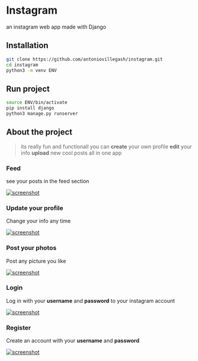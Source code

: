 # Instagram
an instagram web app made with Django

## Installation

```bash
git clone https://github.com/antoniovillegash/instagram.git
cd instagram
python3 -m venv ENV
```

## Run project
```bash
source ENV/bin/activate
pip install django
python3 manage.py runserver
```

## About the project
> its really fun and functionall
> you can **create** your own profile
> **edit** your info
> **upload** new cool posts 
> all in one app

### Feed
see your posts in the feed section

[![screenshot](https://raw.githubusercontent.com/antoniovillegash/instagram/main/screenshots/Screenshot%20from%202020-12-31%2013-58-33.png)]()



### Update your profile

Change your info any time

[![screenshot](https://raw.githubusercontent.com/antoniovillegash/instagram/main/screenshots/Screenshot%20from%202020-12-31%2013-59-01.png)]()

### Post your photos

Post any picture you like

[![screenshot](https://raw.githubusercontent.com/antoniovillegash/instagram/main/screenshots/Screenshot%20from%202020-12-31%2013-59-18.png)]()

### Login

Log in with your **username** and **password** to your instagram account

[![screenshot](https://raw.githubusercontent.com/antoniovillegash/instagram/main/screenshots/Screenshot%20from%202020-12-31%2013-59-31.png)]()

### Register

Create an account with your **username** and **password** 

[![screenshot](https://raw.githubusercontent.com/antoniovillegash/instagram/main/screenshots/Screenshot%20from%202020-12-31%2013-59-46.png)]()


